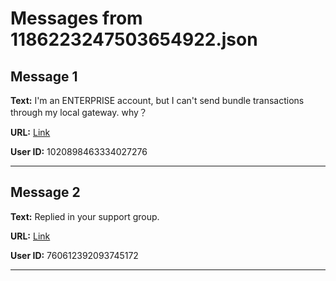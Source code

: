 # Messages from 1186223247503654922.json

## Message 1

**Text:** I'm an ENTERPRISE account, but I can't send bundle transactions through my local  gateway. why？

**URL:** [Link](https://discord.com/channels/638409433860407300/638409433860407302/1186223247503654922)

**User ID:** 1020898463334027276

---

## Message 2

**Text:** Replied in your support group.

**URL:** [Link](https://discord.com/channels/638409433860407300/638409433860407302/1186357482721910824)

**User ID:** 760612392093745172

---


